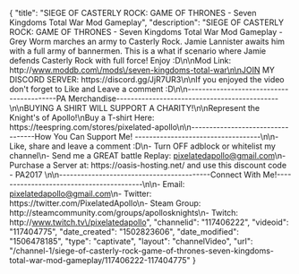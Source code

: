 {
    "title": "SIEGE OF CASTERLY ROCK: GAME OF THRONES - Seven Kingdoms Total War Mod Gameplay",
    "description": "SIEGE OF CASTERLY ROCK: GAME OF THRONES - Seven Kingdoms Total War Mod Gameplay - Grey Worm marches an army to Casterly Rock. Jamie Lannister awaits him with a full army of bannermen. This is a what if scenario where Jamie defends Casterly Rock with full force! Enjoy :D\n\nMod Link: http:\/\/www.moddb.com\/mods\/seven-kingdoms-total-war\n\nJOIN MY DISCORD SERVER: https:\/\/discord.gg\/JjR7UR3\n\nIf you enjoyed the video don't forget to Like and Leave a comment :D\n\n-----------------------------------------PA Merchandise---------------------------------------------\n\nBUYING A SHIRT WILL SUPPORT A CHARITY!\n\nRepresent the Knight's of Apollo!\nBuy a T-shirt Here: https:\/\/teespring.com\/stores\/pixelated-apollo\n\n----------------------------------How You Can Support Me! -----------------------------------\n\n- Like, share and leave a comment :D\n- Turn OFF adblock or whitelist my channel\n- Send me a GREAT battle Replay: pixelatedapollo@gmail.com\n- Purchase a Server at: https:\/\/oasis-hosting.net\/ and use this discount code - PA2017 \n\n------------------------------------------Connect With Me!-----------------------------------------\n\n- Email: pixelatedapollo@gmail.com\n- Twitter: https:\/\/twitter.com\/PixelatedApollo\n- Steam Group:  http:\/\/steamcommunity.com\/groups\/apollosknights\n- Twitch: http:\/\/www.twitch.tv\/pixelatedapollo",
    "channelid": "117406222",
    "videoid": "117404775",
    "date_created": "1502823606",
    "date_modified": "1506478185",
    "type": "captivate",
    "layout": "channelVideo",
    "url": "\/channel-1\/siege-of-casterly-rock-game-of-thrones-seven-kingdoms-total-war-mod-gameplay\/117406222-117404775"
}